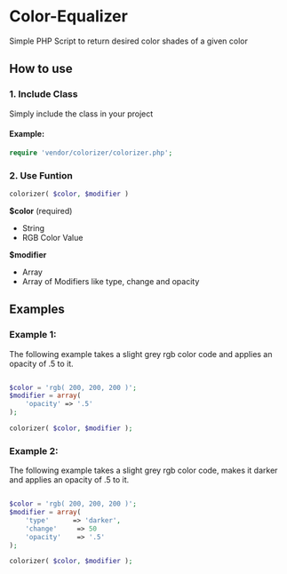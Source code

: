 # Color-Equalizer
Simple PHP Script to return desired color shades of a given color

## How to use

### 1. Include Class
Simply include the class in your project

#### Example:
```php
require 'vendor/colorizer/colorizer.php';
```

### 2. Use Funtion

```php
colorizer( $color, $modifier )
```

**$color** (required)
- String
- RGB Color Value

**$modifier**
- Array
- Array of Modifiers like type, change and opacity

## Examples

### Example 1:

The following example takes a slight grey rgb color code and applies an opacity of .5 to it.

```php

$color = 'rgb( 200, 200, 200 )';
$modifier = array(
	'opacity' => '.5'
);

colorizer( $color, $modifier );
```

### Example 2:

The following example takes a slight grey rgb color code, makes it darker and applies an opacity of .5 to it.

```php

$color = 'rgb( 200, 200, 200 )';
$modifier = array(
	'type'		=> 'darker',
	'change'	 => 50
	'opacity'	 => '.5'
);

colorizer( $color, $modifier );
```